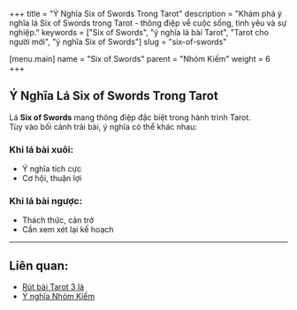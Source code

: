 +++
title = "Ý Nghĩa Six of Swords Trong Tarot"
description = "Khám phá ý nghĩa lá Six of Swords trong Tarot - thông điệp về cuộc sống, tình yêu và sự nghiệp."
keywords = ["Six of Swords", "ý nghĩa lá bài Tarot", "Tarot cho người mới", "ý nghĩa Six of Swords"]
slug = "six-of-swords"

[menu.main]
name = "Six of Swords"
parent = "Nhóm Kiếm"
weight = 6
+++

## Ý Nghĩa Lá Six of Swords Trong Tarot

Lá **Six of Swords** mang thông điệp đặc biệt trong hành trình Tarot.  
Tùy vào bối cảnh trải bài, ý nghĩa có thể khác nhau:

### Khi lá bài xuôi:
- Ý nghĩa tích cực  
- Cơ hội, thuận lợi  

### Khi lá bài ngược:
- Thách thức, cản trở  
- Cần xem xét lại kế hoạch  

---

## Liên quan:
- [Rút bài Tarot 3 lá](../../)
- [Ý nghĩa Nhóm Kiếm](../)
